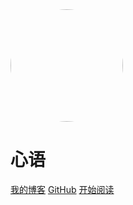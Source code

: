 <img width="180px" style="border-radius: 50%" bor src="https://cdn.jsdelivr.net/gh/yourFrank/pic@master/img/avater.jpg">

# 心语

[我的博客](https://imxyu.cn/)
[GitHub](<https://github.com/yourFrank/Javadoc>)
[开始阅读](spring源码/)